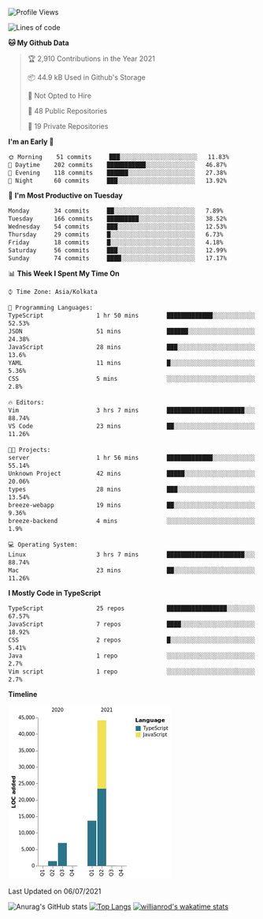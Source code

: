 <!--START_SECTION:waka-->
![Profile Views](http://img.shields.io/badge/Profile%20Views-1-blue)

![Lines of code](https://img.shields.io/badge/From%20Hello%20World%20I%27ve%20Written-66338%20lines%20of%20code-blue)

**🐱 My Github Data** 

> 🏆 2,910 Contributions in the Year 2021
 > 
> 📦 44.9 kB Used in Github's Storage 
 > 
> 🚫 Not Opted to Hire
 > 
> 📜 48 Public Repositories 
 > 
> 🔑 19 Private Repositories  
 > 
**I'm an Early 🐤** 

```text
🌞 Morning    51 commits     ███░░░░░░░░░░░░░░░░░░░░░░   11.83% 
🌆 Daytime    202 commits    ███████████░░░░░░░░░░░░░░   46.87% 
🌃 Evening    118 commits    ██████░░░░░░░░░░░░░░░░░░░   27.38% 
🌙 Night      60 commits     ███░░░░░░░░░░░░░░░░░░░░░░   13.92%

```
📅 **I'm Most Productive on Tuesday** 

```text
Monday       34 commits     ██░░░░░░░░░░░░░░░░░░░░░░░   7.89% 
Tuesday      166 commits    █████████░░░░░░░░░░░░░░░░   38.52% 
Wednesday    54 commits     ███░░░░░░░░░░░░░░░░░░░░░░   12.53% 
Thursday     29 commits     █░░░░░░░░░░░░░░░░░░░░░░░░   6.73% 
Friday       18 commits     █░░░░░░░░░░░░░░░░░░░░░░░░   4.18% 
Saturday     56 commits     ███░░░░░░░░░░░░░░░░░░░░░░   12.99% 
Sunday       74 commits     ████░░░░░░░░░░░░░░░░░░░░░   17.17%

```


📊 **This Week I Spent My Time On** 

```text
⌚︎ Time Zone: Asia/Kolkata

💬 Programming Languages: 
TypeScript               1 hr 50 mins        █████████████░░░░░░░░░░░░   52.53% 
JSON                     51 mins             ██████░░░░░░░░░░░░░░░░░░░   24.38% 
JavaScript               28 mins             ███░░░░░░░░░░░░░░░░░░░░░░   13.6% 
YAML                     11 mins             █░░░░░░░░░░░░░░░░░░░░░░░░   5.36% 
CSS                      5 mins              ░░░░░░░░░░░░░░░░░░░░░░░░░   2.8%

🔥 Editors: 
Vim                      3 hrs 7 mins        ██████████████████████░░░   88.74% 
VS Code                  23 mins             ██░░░░░░░░░░░░░░░░░░░░░░░   11.26%

🐱‍💻 Projects: 
server                   1 hr 56 mins        █████████████░░░░░░░░░░░░   55.14% 
Unknown Project          42 mins             █████░░░░░░░░░░░░░░░░░░░░   20.06% 
types                    28 mins             ███░░░░░░░░░░░░░░░░░░░░░░   13.54% 
breeze-webapp            19 mins             ██░░░░░░░░░░░░░░░░░░░░░░░   9.36% 
breeze-backend           4 mins              ░░░░░░░░░░░░░░░░░░░░░░░░░   1.9%

💻 Operating System: 
Linux                    3 hrs 7 mins        ██████████████████████░░░   88.74% 
Mac                      23 mins             ██░░░░░░░░░░░░░░░░░░░░░░░   11.26%

```

**I Mostly Code in TypeScript** 

```text
TypeScript               25 repos            █████████████████░░░░░░░░   67.57% 
JavaScript               7 repos             ████░░░░░░░░░░░░░░░░░░░░░   18.92% 
CSS                      2 repos             █░░░░░░░░░░░░░░░░░░░░░░░░   5.41% 
Java                     1 repo              ░░░░░░░░░░░░░░░░░░░░░░░░░   2.7% 
Vim script               1 repo              ░░░░░░░░░░░░░░░░░░░░░░░░░   2.7%

```


**Timeline**

![Chart not found](https://raw.githubusercontent.com/wise-introvert/wise-introvert/master/charts/bar_graph.png) 


 Last Updated on 06/07/2021
<!--END_SECTION:waka-->
![Anurag's GitHub stats](https://github-readme-stats.vercel.app/api?username=wise-introvert&count_private=true&show_icons=true)
[![Top Langs](https://github-readme-stats.vercel.app/api/top-langs/?username=wise-introvert&langs_count=10)](https://github.com/anuraghazra/github-readme-stats)
[![willianrod's wakatime stats](https://github-readme-stats.vercel.app/api/wakatime?username=wiseintrovert)](https://github.com/anuraghazra/github-readme-stats)
